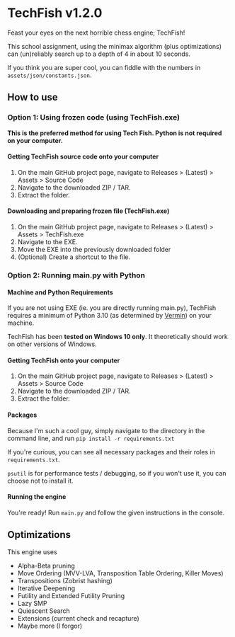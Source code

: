 # TechFish v1.2.0

Feast your eyes on the next horrible chess engine; TechFish!

This school assignment, using the minimax algorithm (plus optimizations) can (un)reliably search up to a depth of 4 in about 10 seconds.

If you think you are super cool, you can fiddle with the numbers in `assets/json/constants.json`.

## How to use

### Option 1: Using frozen code (using TechFish.exe) 

**This is the preferred method for using Tech Fish. Python is not required on your computer.**

#### Getting TechFish source code onto your computer

1. On the main GitHub project page, navigate to Releases > (Latest) > Assets > Source Code
2. Navigate to the downloaded ZIP / TAR.
3. Extract the folder.

#### Downloading and preparing frozen file (TechFish.exe)

1. On the main GitHub project page, navigate to Releases > (Latest) > Assets > TechFish.exe
2. Navigate to the EXE.
3. Move the EXE into the previously downloaded folder
4. (Optional) Create a shortcut to the file.


### Option 2: Running main.py with Python

#### Machine and Python Requirements

If you are not using EXE (ie. you are directly running main.py), TechFish requires a minimum of Python 3.10 
(as determined by [Vermin](https://github.com/netromdk/vermin)) on your machine. 

TechFish has been **tested on Windows 10 only**. It theoretically should work on other versions of Windows.

#### Getting TechFish onto your computer

1. On the main GitHub project page, navigate to Releases > (Latest) > Assets > Source Code
2. Navigate to the downloaded ZIP / TAR.
3. Extract the folder.

#### Packages

Because I'm such a cool guy, simply navigate to the directory in the command line, and run `pip install -r requirements.txt`

If you're curious, you can see all necessary packages and their roles in `requirements.txt`.

`psutil` is for performance tests / debugging, so if you won't use it, you can choose not to install it.

#### Running the engine

You're ready! Run `main.py` and follow the given instructions in the console.



## Optimizations

This engine uses
- Alpha-Beta pruning
- Move Ordering (MVV-LVA, Transposition Table Ordering, Killer Moves)
- Transpositions (Zobrist hashing)
- Iterative Deepening
- Futility and Extended Futility Pruning
- Lazy SMP
- Quiescent Search
- Extensions (current check and recapture)
- Maybe more (I forgor)
